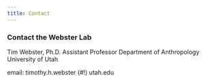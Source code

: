 ```yaml
---
title: Contact
---
```



### Contact the Webster Lab

Tim Webster, Ph.D.
Assistant Professor
Department of Anthropology
University of Utah

email: timothy.h.webster (#!) utah.edu
